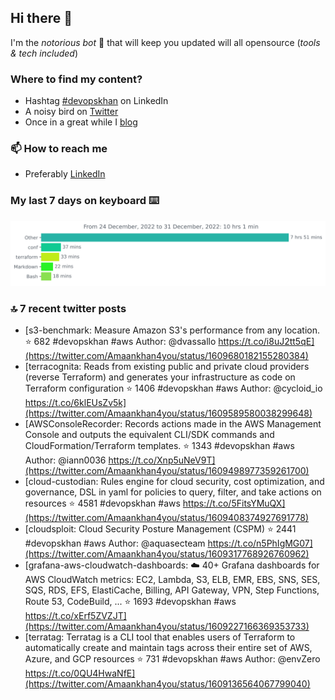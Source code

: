 <!--- [![Hits](https://hits.seeyoufarm.com/api/count/incr/badge.svg?url=https%3A%2F%2Fgithub.com%2Fakhan4u%2Fhit-counter&count_bg=%2379C83D&title_bg=%23555555&icon=&icon_color=%23E7E7E7&title=visits&edge_flat=false)](https://hits.seeyoufarm.com) --->

## Hi there 👋

I'm the _notorious bot_ 🤣 that will keep you updated will all opensource (_tools & tech included_) 

### Where to find my content?

* Hashtag [#devopskhan](https://www.linkedin.com/feed/hashtag/devopskhan) on LinkedIn
* A noisy bird on [Twitter](https://twitter.com/Amaankhan4you)
* Once in a great while I [blog](https://linuxparrot.netlify.app) 


### 📫 **How to reach me**

* Preferably [LinkedIn](https://www.linkedin.com/in/amaan-khan-linux-ninja)

### My last 7 days on keyboard ⌨️

<img src="https://github.com/akhan4u/akhan4u/blob/main/images/stat.svg" alt="Amaan's Wakatime Activity!"/>

### 🔝 7 recent twitter posts
<!-- DEVDOJO:START -->
- [s3-benchmark: Measure Amazon S3&#39;s performance from any location.
⭐️ 682
#devopskhan #aws
Author: @dvassallo
https://t.co/i8uJ2tt5qE](https://twitter.com/Amaankhan4you/status/1609680182155280384)
- [terracognita: Reads from existing public and private cloud providers &lpar;reverse Terraform&rpar; and generates your infrastructure as code on Terraform configuration
⭐️ 1406
#devopskhan #aws
Author: @cycloid_io
https://t.co/6klEUsZv5k](https://twitter.com/Amaankhan4you/status/1609589580038299648)
- [AWSConsoleRecorder: Records actions made in the AWS Management Console and outputs the equivalent CLI/SDK commands and CloudFormation/Terraform templates.
⭐️ 1343
#devopskhan #aws
Author: @iann0036
https://t.co/Xnp5uNeV9T](https://twitter.com/Amaankhan4you/status/1609498977359261700)
- [cloud-custodian: Rules engine for cloud security, cost optimization, and governance, DSL in yaml for policies to query, filter, and take actions on resources
⭐️ 4581
#devopskhan #aws
https://t.co/5FitsYMuQX](https://twitter.com/Amaankhan4you/status/1609408374927691778)
- [cloudsploit: Cloud Security Posture Management &lpar;CSPM&rpar;
⭐️ 2441
#devopskhan #aws
Author: @aquasecteam
https://t.co/n5PhIgMG07](https://twitter.com/Amaankhan4you/status/1609317768926760962)
- [grafana-aws-cloudwatch-dashboards: :cloud: 40+ Grafana dashboards for AWS CloudWatch metrics: EC2, Lambda, S3, ELB, EMR, EBS, SNS, SES, SQS, RDS, EFS, ElastiCache, Billing, API Gateway, VPN, Step Functions, Route 53, CodeBuild, ...
⭐️ 1693
#devopskhan #aws
https://t.co/xErf5ZVZJT](https://twitter.com/Amaankhan4you/status/1609227166369353733)
- [terratag: Terratag is a CLI tool that enables users of Terraform to automatically create and maintain tags across their entire set of AWS, Azure, and GCP resources
⭐️ 731
#devopskhan #aws
Author: @envZero
https://t.co/0QU4HwaNfE](https://twitter.com/Amaankhan4you/status/1609136564067799040)
<!-- DEVDOJO:END -->

<!-- ![Amaan's GitHub stats](https://github-readme-stats.vercel.app/api?username=akhan4u&count_private=true&show_icons=true&hide=contribs) -->
